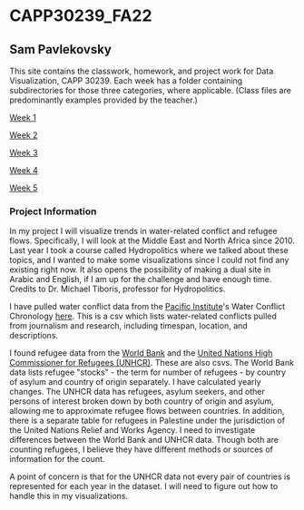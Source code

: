 # CAPP30239_FA22

## Sam Pavlekovsky

This site contains the classwork, homework, and project work for Data Visualization, CAPP 30239. Each week has a folder containing subdirectories for those three categories, where applicable. (Class files are predominantly examples provided by the teacher.)

[Week 1](./week_01/README.md)

[Week 2](./week_02/README.md)

[Week 3](./week_03/README.md)

[Week 4](./week_04/README.md)

[Week 5](./week_05/README.md)

### Project Information

In my project I will visualize trends in water-related conflict and refugee flows. Specifically, I will look at the Middle East and North Africa since 2010. Last year I took a course called Hydropolitics where we talked about these topics, and I wanted to make some visualizations since I could not find any existing right now. It also opens the possibility of making a dual site in Arabic and English, if I am up for the challenge and have enough time. Credits to Dr. Michael Tiboris, professor for Hydropolitics.

I have pulled water conflict data from the [Pacific Institute](https://pacinst.org)'s Water Conflict Chronology [here](https://www.worldwater.org/water-conflict/). This is a csv which lists water-related conflicts pulled from journalism and research, including timespan, location, and descriptions.

I found refugee data from the [World Bank](https://data.worldbank.org/) and the [United Nations High Commissioner for Refugees (UNHCR)](https://www.unhcr.org/refugee-statistics/download/). These are also csvs. The World Bank data lists refugee "stocks" - the term for number of refugees - by country of asylum and country of origin separately. I have calculated yearly changes. The UNHCR data has refugees, asylum seekers, and other persons of interest broken down by both country of origin and asylum, allowing me to approximate refugee flows between countries. In addition, there is a separate table for refugees in Palestine under the jurisdiction of the United Nations Relief and Works Agency. I need to investigate differences between the World Bank and UNHCR data. Though both are counting refugees, I believe they have different methods or sources of information for the count.

A point of concern is that for the UNHCR data not every pair of countries is represented for each year in the dataset. I will need to figure out how to handle this in my visualizations.